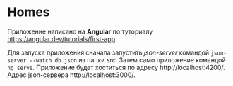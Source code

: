# Homes
Приложение написано на **Angular** по туториалу https://angular.dev/tutorials/first-app.

Для запуска приложения сначала запустить _json-server_ командой `json-server --watch db.json` из папки _src_. Затем само приложение командой `ng serve`. Приложение будет хоститься по адресу http://localhost:4200/. Адрес json-сервера http://localhost:3000/.
